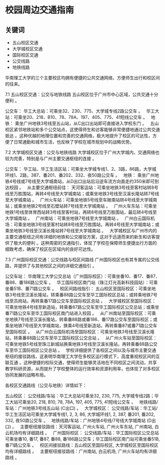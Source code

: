 # 校园周边交通指南

## 关键词
- 五山校区交通
- 大学城校区交通
- 国际校区交通
- 公交线路
- 地铁线路

华南理工大学的三个主要校区均拥有便捷的公共交通网络，方便师生出行和校区间的往来。

7.1 五山校区交通：公交与地铁线路
五山校区位于广州市中心区域，公共交通十分便利 。   

公交车：
华工大总站：可乘坐32、230、775、大学城专线2路公交车 。   
华工大站：可乘坐20、218、B10、78、78A、197、405、775、41短线公交车 。   
地铁： 乘坐广州地铁3号线至五山站，从C出口出站即可直接进入学校东门 。   
五山校区紧邻地铁站和多个公交站点，这使得师生和访客能够非常便捷地通过公共交通抵达 。这种优越的地理位置和完善的交通网络，极大地提升了校区的可达性，方便了日常通勤和城市生活，也反映了学校在城市规划中的战略优势。   

7.2 大学城校区交通：公交与地铁线路
大学城校区位于广州大学城内，交通网络也较为完善，特别是与广州主要交通枢纽的连接 。   

公交车：
华工站、华工生活区站：可乘坐大学城专线1、2、3路，86路，大学城环线1、2路，387、番201、番202、332、夜50路公交车 。   
地铁： 乘坐广州地铁4号线或7号线至大学城南站，从D出口出站后沿逆车流方向直走约350米即可到达校园 。   
从主要交通枢纽前往：
天河客运站：可乘坐地铁3号线至客村站转8号线至万胜围站，再转4号线至大学城南站；或乘坐地铁3号线至汉溪长隆站转7号线至大学城南站 。   
广州火车站：可乘坐地铁5号线至车陂南站转4号线至大学城南站；或乘坐地铁2号线至石壁站转7号线至大学城南站 。   
广州火车东站：可乘坐地铁1号线至体育西站转3号线至客村站，再转8号线至万胜围站，最后转4号线至大学城南站 。   
广州南站：可乘坐地铁7号线至大学城南站 。   
广州白云国际机场：可乘坐地铁3号线至客村站转8号线至万胜围站，再转4号线至大学城南站；或乘坐地铁3号线至汉溪长隆站转7号线至大学城南站 。   
大学城校区与广州市内的主要交通枢纽之间有详细的地铁和公交接驳方案，这对于远道而来的新生和访客提供了极大的便利 。这种周密的交通指引，体现了学校在保障师生便捷出行方面的细致考虑，确保了校区在区域内的良好可达性。   

7.3 广州国际校区交通：公交线路与校区间路线
广州国际校区也有其专属的公交线路，并提供了与其他校区之间的详细交通指引 。   

公交车站：
华南理工大学公交总站（广州国际校区）：可乘坐番10、番17、番87、番88、番186路公交车 。   
华工国际校区南门站（珠江灯光高新科技园站）：可乘坐番51B、番71路公交车 。   
校区间路线指引：
五山校区至国际校区：可乘坐地铁3号线至汉溪长隆站，转乘番88路公交车至华工国际校区总站；或转乘地铁7号线至员岗站，再转乘番17路公交车至国际校区总站 。   
大学城校区至国际校区：可乘坐地铁4号线至新造站，转乘番87路公交车至华工国际校区公交总站；或乘坐番71路公交车至华工国际校区南门站进入校园 。   
从广州南站至国际校区：可乘坐地铁7号线至汉溪长隆站，转乘番88路或番186、番17路公交车至国际校区；或乘坐地铁7号线至大学城南站，换乘4号线至新造站，再转乘番87或番71路公交车至国际校区 。   
从广州白云国际机场至国际校区：可乘坐地铁3号线至汉溪长隆站，转乘番88路公交车至华工国际校区公交总站 。   
从广州火车站至国际校区：可乘坐地铁5号线至珠江新城站换乘地铁3号线至汉溪长隆站，再转乘番88路公交车至华工国际校区公交总站 。   
学校详细提供了各校区之间以及与城市主要交通枢纽的接驳路线，这表明华南理工大学在多校区运行模式下，高度重视校区间的互联互通 。这种便捷的校际交通，使得师生能够灵活地在不同校区之间流动，共享教学科研资源，从而提升了学校整体的运行效率和资源利用率，也体现了对多校区协同发展的战略布局。   

各校区交通路线（公交与地铁）详情如下：

五山校区：
公交线路/车站：华工大总站可乘坐32, 230, 775, 大学城专线2路；华工大站可乘坐20, 218, B10, 78, 78A, 197, 405, 775, 41短线公交车 。   
地铁线路/车站：广州地铁3号线五山站 (C出口) 。   
大学城校区：
公交线路/车站：华工站/华工生活区站可乘坐大学城专线1, 2, 3, 86, 大学城环线1, 2, 387, 番201, 番202, 332, 夜50路公交车 。   
地铁线路/车站：广州地铁4号线/7号线大学城南站 (D出口) 。   
主要枢纽接驳路线：天河客运站, 广州火车站, 广州火车东站, 广州南站, 白云机场均有详细路线 。   
广州国际校区：
公交线路/车站：华工国际校区公交总站可乘坐番10, 番17, 番87, 番88, 番186路公交车；华工国际校区南门站可乘坐番51B, 番71路公交车 。   
校区间接驳路线：五山校区至国际校区, 大学城校区至国际校区均有详细路线 。   
主要枢纽接驳路线：广州南站, 白云机场, 广州火车站均有详细路线 。
